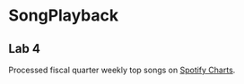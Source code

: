 # SongPlayback

## Lab 4

Processed fiscal quarter weekly top songs on [Spotify Charts](https://spotifycharts.com/regional/global/weekly/latest). 
